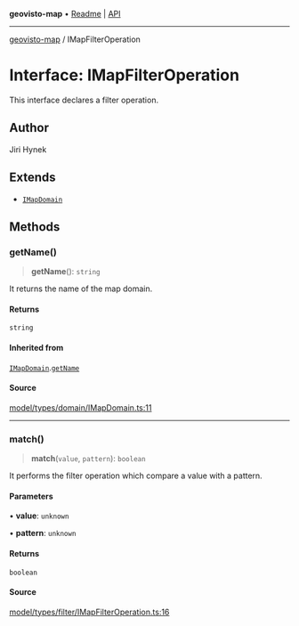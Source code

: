 **geovisto-map** • [Readme](../README.md) \| [API](../globals.md)

***

[geovisto-map](../README.md) / IMapFilterOperation

# Interface: IMapFilterOperation

This interface declares a filter operation.

## Author

Jiri Hynek

## Extends

- [`IMapDomain`](IMapDomain.md)

## Methods

### getName()

> **getName**(): `string`

It returns the name of the map domain.

#### Returns

`string`

#### Inherited from

[`IMapDomain`](IMapDomain.md).[`getName`](IMapDomain.md#getname)

#### Source

[model/types/domain/IMapDomain.ts:11](https://github.com/geovisto/geovisto-map/blob/5ee2cb5d45c19062fc8fc6beefa2848c076518b6/src/model/types/domain/IMapDomain.ts#L11)

***

### match()

> **match**(`value`, `pattern`): `boolean`

It performs the filter operation which compare a value with a pattern.

#### Parameters

• **value**: `unknown`

• **pattern**: `unknown`

#### Returns

`boolean`

#### Source

[model/types/filter/IMapFilterOperation.ts:16](https://github.com/geovisto/geovisto-map/blob/5ee2cb5d45c19062fc8fc6beefa2848c076518b6/src/model/types/filter/IMapFilterOperation.ts#L16)
